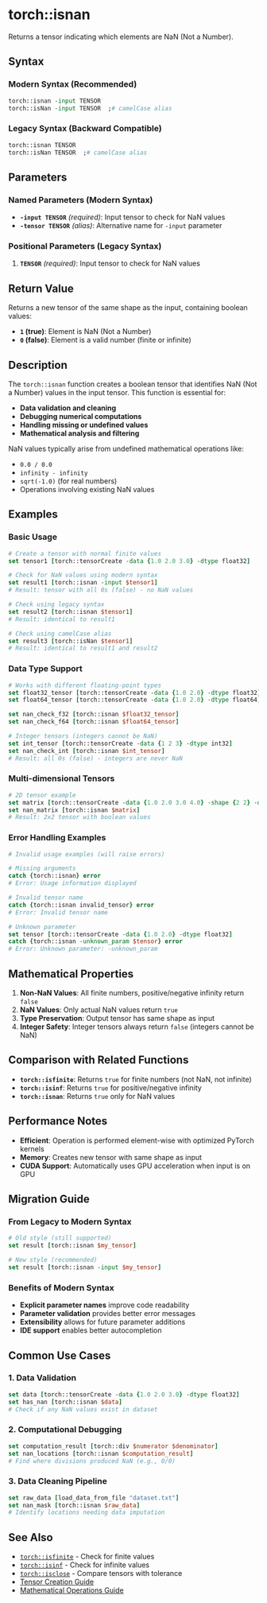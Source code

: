 # torch::isnan

Returns a tensor indicating which elements are NaN (Not a Number).

## Syntax

### Modern Syntax (Recommended)
```tcl
torch::isnan -input TENSOR
torch::isNan -input TENSOR  ;# camelCase alias
```

### Legacy Syntax (Backward Compatible)
```tcl
torch::isnan TENSOR
torch::isNan TENSOR  ;# camelCase alias
```

## Parameters

### Named Parameters (Modern Syntax)
- **`-input TENSOR`** *(required)*: Input tensor to check for NaN values
- **`-tensor TENSOR`** *(alias)*: Alternative name for `-input` parameter

### Positional Parameters (Legacy Syntax)
1. **`TENSOR`** *(required)*: Input tensor to check for NaN values

## Return Value

Returns a new tensor of the same shape as the input, containing boolean values:
- **`1` (true)**: Element is NaN (Not a Number)
- **`0` (false)**: Element is a valid number (finite or infinite)

## Description

The `torch::isnan` function creates a boolean tensor that identifies NaN (Not a Number) values in the input tensor. This function is essential for:

- **Data validation and cleaning**
- **Debugging numerical computations**
- **Handling missing or undefined values**
- **Mathematical analysis and filtering**

NaN values typically arise from undefined mathematical operations like:
- `0.0 / 0.0`
- `infinity - infinity`
- `sqrt(-1.0)` (for real numbers)
- Operations involving existing NaN values

## Examples

### Basic Usage
```tcl
# Create a tensor with normal finite values
set tensor1 [torch::tensorCreate -data {1.0 2.0 3.0} -dtype float32]

# Check for NaN values using modern syntax
set result1 [torch::isnan -input $tensor1]
# Result: tensor with all 0s (false) - no NaN values

# Check using legacy syntax
set result2 [torch::isnan $tensor1]
# Result: identical to result1

# Check using camelCase alias
set result3 [torch::isNan $tensor1]
# Result: identical to result1 and result2
```

### Data Type Support
```tcl
# Works with different floating-point types
set float32_tensor [torch::tensorCreate -data {1.0 2.0} -dtype float32]
set float64_tensor [torch::tensorCreate -data {1.0 2.0} -dtype float64]

set nan_check_f32 [torch::isnan $float32_tensor]
set nan_check_f64 [torch::isnan $float64_tensor]

# Integer tensors (integers cannot be NaN)
set int_tensor [torch::tensorCreate -data {1 2 3} -dtype int32]
set nan_check_int [torch::isnan $int_tensor]
# Result: all 0s (false) - integers are never NaN
```

### Multi-dimensional Tensors
```tcl
# 2D tensor example
set matrix [torch::tensorCreate -data {1.0 2.0 3.0 4.0} -shape {2 2} -dtype float32]
set nan_matrix [torch::isnan $matrix]
# Result: 2x2 tensor with boolean values
```

### Error Handling Examples
```tcl
# Invalid usage examples (will raise errors)

# Missing arguments
catch {torch::isnan} error
# Error: Usage information displayed

# Invalid tensor name
catch {torch::isnan invalid_tensor} error
# Error: Invalid tensor name

# Unknown parameter  
set tensor [torch::tensorCreate -data {1.0 2.0} -dtype float32]
catch {torch::isnan -unknown_param $tensor} error
# Error: Unknown parameter: -unknown_param
```

## Mathematical Properties

1. **Non-NaN Values**: All finite numbers, positive/negative infinity return `false`
2. **NaN Values**: Only actual NaN values return `true`
3. **Type Preservation**: Output tensor has same shape as input
4. **Integer Safety**: Integer tensors always return `false` (integers cannot be NaN)

## Comparison with Related Functions

- **`torch::isfinite`**: Returns `true` for finite numbers (not NaN, not infinite)
- **`torch::isinf`**: Returns `true` for positive/negative infinity
- **`torch::isnan`**: Returns `true` only for NaN values

## Performance Notes

- **Efficient**: Operation is performed element-wise with optimized PyTorch kernels
- **Memory**: Creates new tensor with same shape as input
- **CUDA Support**: Automatically uses GPU acceleration when input is on GPU

## Migration Guide

### From Legacy to Modern Syntax

```tcl
# Old style (still supported)
set result [torch::isnan $my_tensor]

# New style (recommended)  
set result [torch::isnan -input $my_tensor]
```

### Benefits of Modern Syntax
- **Explicit parameter names** improve code readability
- **Parameter validation** provides better error messages
- **Extensibility** allows for future parameter additions
- **IDE support** enables better autocompletion

## Common Use Cases

### 1. Data Validation
```tcl
set data [torch::tensorCreate -data {1.0 2.0 3.0} -dtype float32]
set has_nan [torch::isnan $data]
# Check if any NaN values exist in dataset
```

### 2. Computational Debugging
```tcl
set computation_result [torch::div $numerator $denominator]
set nan_locations [torch::isnan $computation_result]
# Find where divisions produced NaN (e.g., 0/0)
```

### 3. Data Cleaning Pipeline
```tcl
set raw_data [load_data_from_file "dataset.txt"]
set nan_mask [torch::isnan $raw_data]
# Identify locations needing data imputation
```

## See Also

- [`torch::isfinite`](isfinite.md) - Check for finite values
- [`torch::isinf`](isinf.md) - Check for infinite values
- [`torch::isclose`](isclose.md) - Compare tensors with tolerance
- [Tensor Creation Guide](../tensor_creation.md)
- [Mathematical Operations Guide](../mathematical_operations.md) 